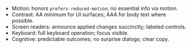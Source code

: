 <!--══════════════════════════════════════════════════
  ╔══════════════════════════════════════════════════════╗
  ║  ░  A 1 1 Y  —  W C A G   2 . 2   A A  ░░░░░░░░░░░░  ║
  ║                                                      ║
  ║                                                      ║
  ║                                                      ║
  ║                                                      ║
  ║           ╌╌  P L A C E H O L D E R  ╌╌              ║
  ║                                                      ║
  ║                                                      ║
  ║                                                      ║
  ║                                                      ║
  ╚══════════════════════════════════════════════════════╝
    • WHAT ▸ Accessibility checklist (WCAG 2.2 AA)
    • WHY  ▸ Bake inclusion into requirements
    • HOW  ▸ Verify before each release
-->

- Motion: honors `prefers-reduced-motion`; no essential info via motion.
- Contrast: AA minimum for UI surfaces; AAA for body text where possible.
- Screen readers: announce applied changes succinctly; labeled controls.
- Keyboard: full keyboard operation; focus visible.
- Cognitive: predictable outcomes; no surprise dialogs; clear copy.


